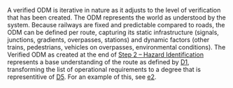 A verified ODM is iterative in nature as it adjusts to the level of verification that has been created.
The ODM represents the world as understood by the system. Because railways are fixed and predictable compared to roads, the ODM can be defined per route, capturing its static infrastructure (signals, junctions, gradients, overpasses, stations) and dynamic factors (other trains, pedestrians, vehicles on overpasses, environmental conditions).
The Verified ODM as created at the end of [Step 2 – Hazard Identification](/#/steps/2-hazard-identification) represents a base understanding of the route as defined by [D1](ref:d1), transforming the list of operational requirements to a degree that is representitive of [D5](ref:d5). For an example of this, see [e2](ref:e2).
